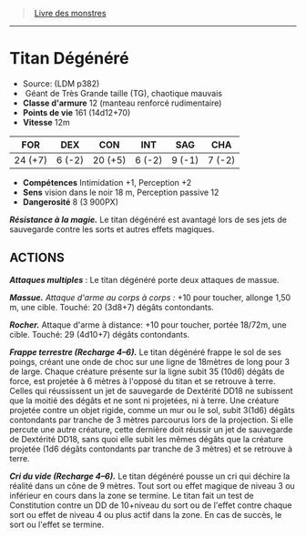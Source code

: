 ﻿> [Livre des monstres](tome_of_beasts.md)

---

# Titan Dégénéré

- Source: (LDM p382)
-  Géant de Très Grande taille (TG), chaotique mauvais
- **Classe d'armure** 12 (manteau renforcé rudimentaire)
- **Points de vie** 161 (14d12+70)
- **Vitesse** 12m

|FOR|DEX|CON|INT|SAG|CHA|
|---|---|---|---|---|---|
|24 (+7)|6 (-2)|20 (+5)|6 (-2)|9 (-1)|7 (-2)|

- **Compétences** Intimidation +1, Perception +2
- **Sens** vision dans le noir 18 m, Perception passive 12
- **Dangerosité** 8 (3 900PX)

**_Résistance à la magie._** Le titan dégénéré est avantagé lors de ses jets de sauvegarde contre les sorts et autres effets magiques.

## ACTIONS

**_Attaques multiples_** : Le titan dégénéré porte deux attaques de massue.

**_Massue._** _Attaque d'arme au corps à corps :_ +10 pour toucher, allonge 1,50 m, une cible. Touché: 20 (3d8+7) dégâts contondants.

**_Rocher._** Attaque d'arme à distance: +10 pour toucher, portée 18/72m, une cible. Touché: 29 (4d10+7) dégâts contondants.

**_Frappe terrestre (Recharge 4–6)._** Le titan dégénéré frappe le sol de ses poings, créant une onde de choc sur une ligne de 18mètres de long pour 3 de large. Chaque créature présente sur la ligne subit 35 (10d6) dégâts de force, est projetée à 6 mètres à l'opposé du titan et se retrouve à terre. Celles qui réussissent un jet de sauvegarde de Dextérité DD18 ne subissent que la moitié des dégâts et ne sont ni projetées, ni à terre. Une créature projetée contre un objet rigide, comme un mur ou le sol, subit 3(1d6) dégâts contondants par tranche de 3 mètres parcourus lors de la projection. Si elle percute une autre créature, cette dernière doit réussir un jet de sauvegarde de Dextérité DD18, sans quoi elle subit les mêmes dégâts que la créature projetée (1d6 dégâts contondants par tranche de 3 mètres) et se retrouve à terre.

**_Cri du vide (Recharge 4–6)._** Le titan dégénéré pousse un cri qui déchire la réalité dans un cône de 9 mètres. Tout sort ou effet magique de niveau 3 ou inférieur en cours dans la zone se termine. Le titan fait un test de Constitution contre un DD de 10+niveau du sort ou de l'effet contre chaque sort ou effet de niveau 4 ou plus actif dans la zone. En cas de succès, le sort ou l'effet se termine.

